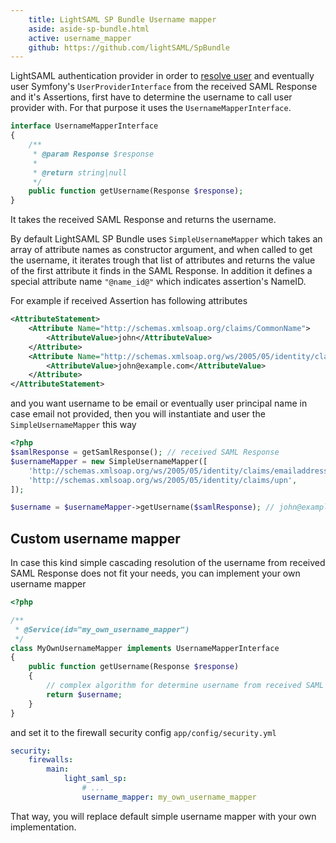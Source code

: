 ```yaml
---
    title: LightSAML SP Bundle Username mapper
    aside: aside-sp-bundle.html
    active: username_mapper
    github: https://github.com/lightSAML/SpBundle
---
```



LightSAML authentication provider in order to [resolve user](../User-resolution) and eventually user Symfony's ``UserProviderInterface``
from the received SAML Response and it's Assertions, first have to determine the username to call user provider with. For that purpose
it uses the ``UsernameMapperInterface``.

```php
interface UsernameMapperInterface
{
    /**
     * @param Response $response
     *
     * @return string|null
     */
    public function getUsername(Response $response);
}
```

It takes the received SAML Response and returns the username.

By default LightSAML SP Bundle uses ``SimpleUsernameMapper`` which takes an array of attribute names as constructor argument, and when
called to get the username, it iterates trough that list of attributes and returns the value of the first attribute it finds in the
SAML Response. In addition it defines a special attribute name ``"@name_id@"`` which indicates assertion's NameID.

For example if received Assertion has following attributes

```xml
<AttributeStatement>
    <Attribute Name="http://schemas.xmlsoap.org/claims/CommonName">
        <AttributeValue>john</AttributeValue>
    </Attribute>
    <Attribute Name="http://schemas.xmlsoap.org/ws/2005/05/identity/claims/emailaddress">
        <AttributeValue>john@example.com</AttributeValue>
    </Attribute>
</AttributeStatement>
```

and you want username to be email or eventually user principal name in case email not provided, then you will instantiate
and user the ``SimpleUsernameMapper`` this way

```php
<?php
$samlResponse = getSamlResponse(); // received SAML Response
$usernameMapper = new SimpleUsernameMapper([
    'http://schemas.xmlsoap.org/ws/2005/05/identity/claims/emailaddress',
    'http://schemas.xmlsoap.org/ws/2005/05/identity/claims/upn',
]);

$username = $usernameMapper->getUsername($samlResponse); // john@example.com
```

## Custom username mapper

In case this kind simple cascading resolution of the username from received SAML Response does not fit your needs, you can implement
your own username mapper

```php
<?php

/**
 * @Service(id="my_own_username_mapper")
 */
class MyOwnUsernameMapper implements UsernameMapperInterface
{
    public function getUsername(Response $response)
    {
        // complex algorithm for determine username from received SAML response
        return $username;
    }
}
```

and set it to the firewall security config ``app/config/security.yml``

```yaml
security:
    firewalls:
        main:
            light_saml_sp:
                # ...
                username_mapper: my_own_username_mapper
```

That way, you will replace default simple username mapper with your own implementation.
